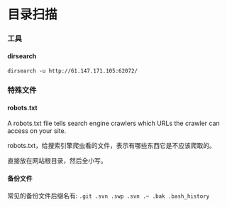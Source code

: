 # 目录扫描

### 工具

#### dirsearch

`dirsearch -u http://61.147.171.105:62072/`

### 特殊文件
#### robots.txt
A robots.txt file tells search engine crawlers which URLs the crawler can access on your site.

robots.txt，给搜索引擎爬虫看的文件，表示有哪些东西它是不应该爬取的。

直接放在网站根目录，然后全小写。

#### 备份文件
常见的备份文件后缀名有: `.git .svn .swp .svn .~ .bak .bash_history`